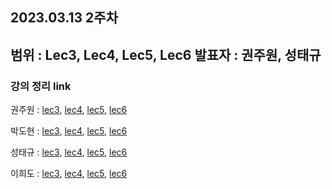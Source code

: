 ## 2023.03.13 2주차
범위 : Lec3, Lec4, Lec5, Lec6
발표자 : 권주원, 성태규
---
### 강의 정리 link

권주원 : [lec3](https://well-catsup-c9c.notion.site/Lec-3-Multiplication-and-Inverse-Matrices-cb2751b9148b4b0a977915bf4602cf11), [lec4](https://well-catsup-c9c.notion.site/Lec-4-Factorization-A-LU-3d27d9ce62f9413d915d99f1ffeec603), [lec5](https://well-catsup-c9c.notion.site/Lec-5-Transposes-Permutations-Spaces-R-n-0156ab59594c4ad0a86ebd3d83367baa), [lec6](https://well-catsup-c9c.notion.site/Lec-6-Column-Space-and-Nullspace-1b9cec378641402587c08fdd8ab76edd)

박도현 : [lec3](https://dohlab.tistory.com/6), [lec4](https://dohlab.tistory.com/7), [lec5](https://dohlab.tistory.com/8), [lec6](https://dohlab.tistory.com/9)

성태규 : [lec3](), [lec4](), [lec5](https://velog.io/@tag_you/선형대수학-5장), [lec6](https://velog.io/@tag_you/선형대수학-6장)

이희도 : [lec3](https://acoustic-nasturtium-0b2.notion.site/Linear-algebra-lecture3-578a7af1f7dc4ba384066345fa5d1994), [lec4](https://acoustic-nasturtium-0b2.notion.site/Linear-algebra-lecture4-3e2238ec8cfc4d36831a3a35aabecebe), [lec5](https://acoustic-nasturtium-0b2.notion.site/Linear-algebra-lecture5-0d6a52f8a9b949df91671366981b9223), [lec6](https://acoustic-nasturtium-0b2.notion.site/Linear-algebra-lecture6-360e8ac1c81343259ae98edaa29fdbb8)
